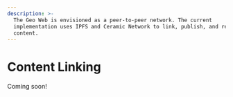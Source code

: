 ```yaml
---
description: >-
  The Geo Web is envisioned as a peer-to-peer network. The current
  implementation uses IPFS and Ceramic Network to link, publish, and retrieve
  content.
---
```


# Content Linking

Coming soon!

